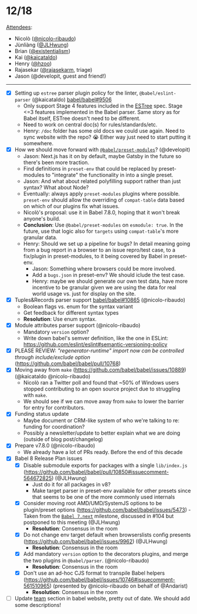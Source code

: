 # 12/18

[Attendees](https://babeljs.io/team):

- Nicolò ([@nicolo-ribaudo](https://github.com/nicolo-ribaudo))
- Jùnliàng ([@JLHwung](https://github.com/JLHwung))
- Brian ([@existentialism](https://github.com/existentialism))
- Kai ([@kaicataldo](https://github.com/kaicataldo))
- Henry ([@hzoo](https://github.com/hzoo))
- Rajasekar ([@rajasekarm](https://github.com/rajasekarm), triage)
- Jason (@developit, guest and friend!)

---

- [x] Setting up `estree` parser plugin policy for the linter, `@babel/eslint-parser` (@kaicataldo) [babel/babel#9506](https://github.com/babel/babel/issues/9506#issuecomment-564772125)
  - Only support Stage 4 features included in the [ESTree](https://github.com/estree/estree) spec. Stage <=3 features implemented in the Babel parser. Same story as for Babel itself, ESTree doesn't need to be different.
  - Need to work on central doc(s) for rules/standards/etc.
  - Henry: `/doc` folder has some old docs we could use again. Need to sync website with the repo? 😭 Either way just need to start putting it somewhere.
- [x] How we should move forward with [`@babel/preset-modules`](https://github.com/babel/preset-modules)? (@developit)
	- Jason: Next.js has it on by default, maybe Gatsby in the future so there's been more traction.
	- Find definitions in `preset-env` that could be replaced by preset-modules to "integrate" the functionality in into a single preset.
	- Jason: And what about related polyfilling support rather than just syntax? What about Node?
	- Eventually: always apply `preset-modules` plugins where possible. `preset-env` should allow the overriding of `compat-table` data based on which of our plugins fix what issues.
	- Nicolò's proposal: use it in Babel 7.8.0, hoping that it won't break anyone's build.
	- **Conclusion**: Use `@babel/preset-modules` on `esmodule: true`. In the future, use that logic also for `targets` using `compat-table`'s more granular data.
	- Henry: Should we set up a pipeline for bugs? In detail meaning going from a bug report in a browser to an issue repro/test case, to a fix/plugin in preset-modules, to it being covered by Babel in preset-env.
	    - Jason: Something where browsers could be more involved.
	    - Add a `bugs.json` in preset-env? We should iclude the test case.
      - Henry: maybe we should generate our own test data, have more incentive to be granular given we are using the data for real world usage vs. just for display on the site.
- [x] Tuples&Records parser support [babel/babel#10865](https://github.com/babel/babel/pull/10865) (@nicolo-ribaudo)
    - Boolean flags vs. enum for the syntax variant
    - Get feedback for different syntax types
    - **Resolution**: Use enum syntax.
- [x] Module attributes parser support (@nicolo-ribaudo)
    - Mandatory `version` option?
    - Write down babel's semver definition, like the one in ESLint: https://github.com/eslint/eslint#semantic-versioning-policy
- [x] PLEASE REVIEW: _"regenerator-runtime" import now can be controlled through include/exclude option_ (https://github.com/babel/babel/pull/10768)
- [x] Moving away from `make` (https://github.com/babel/babel/issues/10889) (@kaicataldo @nicolo-ribaudo)
    - Nicolò ran a Twitter poll and found that ~50% of Windows users stopped contributing to an open source project due to struggling with `make`.
    - We should see if we can move away from `make` to lower the barrier for entry for contributors.
- [x] Funding status update
    - Maybe document or CRM-like system of who we're talking to re: funding for coordination?
    - Possibly a newsletter/update to better explain what we are doing (outside of blog post/changelog)
- [x] Prepare v7.8.0 (@nicolo-ribaudo)
    - We already have a lot of PRs ready. Before the end of this decade
- [x] Babel 8 Release Plan issues
    - [x] Disable submodule exports for packages with a single `lib/index.js` (https://github.com/babel/babel/pull/10850#issuecomment-564672825) (@JLHwung)
        - Just do it for all packages in v8?
        - Make target parser in preset-env available for other presets since that seems to be one of the more commonly used internals
    - [x] Consider moving root AMD/UMD/SystemJS options to be plugin/preset options (https://github.com/babel/babel/issues/5473) - Taken from the [`Babel 7.next`](https://github.com/babel/babel/milestone/14) milestone, discussed in #104 but postponed to this meeting (@JLHwung)
        - **Resolution**: Consensus in the room
    - [x] Do not change env target default when browserslists config presents (https://github.com/babel/babel/issues/9962) (@JLHwung)
        - **Resolution**: Consensus in the room
    - [x] Add mandatory `version` option to the decorators plugins, and merge the two plugins in `@babel/parser`. (@nicolo-ribaudo)
        - **Resolution**: Consensus in the room
    - [x] Don't use an ad-hoc CJS format to transpile Babel helpers (https://github.com/babel/babel/issues/10746#issuecomment-561510965) (presented by @nicolo-ribaudo on behalf of @Andarist)
        - **Resolution**: Consensus in the room
- [ ] Update [team](https://babeljs.io/team) section in babel website, pretty out of date. We should add some descriptions!
